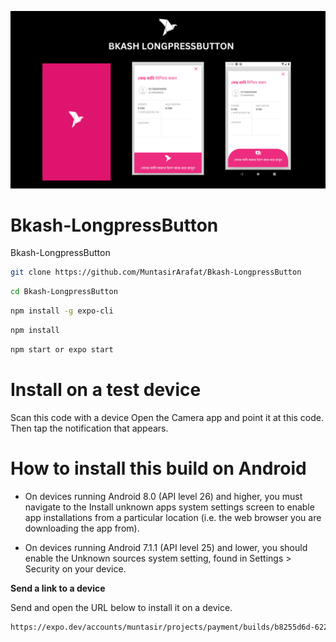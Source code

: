 [![MasterHead](https://raw.githubusercontent.com/MuntasirArafat/Bkash-LongpressButton/main/assets/BKASH%20LONGPRESSBUTTON.png)](https://muntasir.com)


# Bkash-LongpressButton
Bkash-LongpressButton

```bash
git clone https://github.com/MuntasirArafat/Bkash-LongpressButton
```


```bash
cd Bkash-LongpressButton
```


```bash
npm install -g expo-cli
```

```bash
npm install
```

```bash
npm start or expo start
```
# Install on a test device 

Scan this code with a device
Open the Camera app and point it at this code. Then tap the notification that appears.



# How to install this build on Android
 * On devices running Android 8.0 (API level 26) and higher, you must navigate to the Install unknown apps system settings screen to enable app installations from a particular location (i.e. the web browser you are downloading the app from).
 
 * On devices running Android 7.1.1 (API level 25) and lower, you should enable the Unknown sources system setting, found in Settings > Security on your device.


__Send a link to a device__

Send and open the URL below to install it on a device.


```bash
https://expo.dev/accounts/muntasir/projects/payment/builds/b8255d6d-622a-4c92-9e93-1fcfa4f4512d
```
